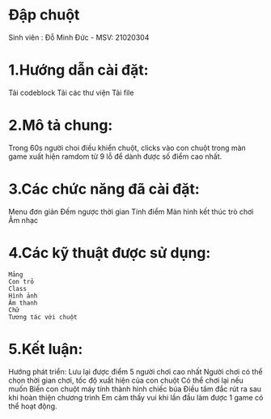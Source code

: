 # Đập chuột
  Sinh viên : Đỗ Minh Đức - MSV: 21020304
# 1.Hướng dẫn cài đặt:
   Tải codeblock
   Tải các thư viện
   Tải file
# 2.Mô tả chung:
   Trong 60s người choi điều khiển chuột, clicks vào con chuột trong màn game xuất hiện ramdom từ 9 lỗ để dành được số điểm cao nhất.
# 3.Các chức năng đã cài đặt:
   Menu đơn giản
   Đếm ngược thời gian
   Tính điểm
   Màn hình kết thúc trò chơi
   Âm nhạc 
# 4.Các kỹ thuật được sử dụng:
    Mảng 
    Con trỏ
    Class
    Hình ảnh
    Âm thanh
    Chữ
    Tương tác với chuột
 # 5.Kết luận:
   Hướng phát triển:
     Lưu lại được điểm 5 người chơi cao nhất
     Người chơi có thể chọn thời gian chơi, tốc độ xuất hiện của con chuột
     Có thể chơi lại nếu muốn
     Biến con chuột máy tính thành hình chiếc búa
   Điều tâm đắc rút ra sau khi hoàn thiện chương trình
     Em cảm thấy vui khi lần đầu làm được 1 game có thể hoạt động.
